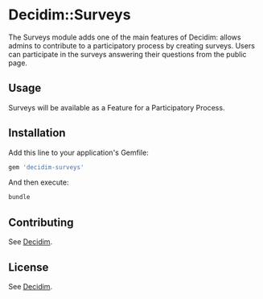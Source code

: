 # Decidim::Surveys

The Surveys module adds one of the main features of Decidim: allows admins to contribute to a participatory process by creating surveys. Users can participate in the surveys answering their questions from the public page.

## Usage

Surveys will be available as a Feature for a Participatory Process.

## Installation

Add this line to your application's Gemfile:

```ruby
gem 'decidim-surveys'
```

And then execute:

```bash
bundle
```

## Contributing

See [Decidim](https://github.com/decidim/decidim).

## License

See [Decidim](https://github.com/decidim/decidim).
